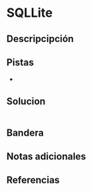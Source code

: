 # SQLLite
## Descripcipción

## Pistas
- 
## Solucion
```

```
## Bandera
## Notas adicionales
## Referencias
